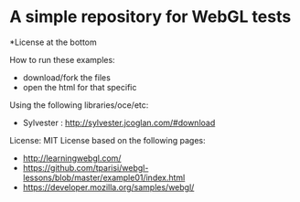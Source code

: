 # A simple repository for WebGL tests

*License at the bottom

How to run these examples:

- download/fork the files
- open the html for that specific 

Using the following libraries/oce/etc:
- Sylvester : http://sylvester.jcoglan.com/#download

License: MIT License
 based on the following pages:
 
- http://learningwebgl.com/
- https://github.com/tparisi/webgl-lessons/blob/master/example01/index.html
- https://developer.mozilla.org/samples/webgl/